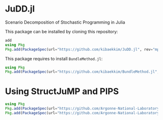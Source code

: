 # JuDD.jl
Scenario Decomposition of Stochastic Programming in Julia

This package can be installed by cloning this repository:
```julia
add 
using Pkg
Pkg.add(PackageSpec(url="https://github.com/kibaekkim/JuDD.jl", rev="mpi"))
```

This package requires to install `BundleMethod.jl`:
```julia
using Pkg
Pkg.add(PackageSpec(url="https://github.com/kibaekkim/BundleMethod.jl", rev="structjump"))
```

# Using StructJuMP and PIPS

```julia
using Pkg
Pkg.add(PackageSpec(url="https://github.com/Argonne-National-Laboratory/StructJuMPSolverInterface.jl.git", rev="duals"))
Pkg.add(PackageSpec(url="https://github.com/Argonne-National-Laboratory/StructJuMP.jl.git", rev="julia0.7"))
```
